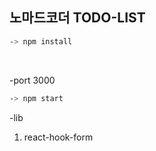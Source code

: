 ## 노마드코더 TODO-LIST

```bash
-> npm install
```

<br>

-port 3000

```bash
-> npm start
```

-lib

1. react-hook-form
